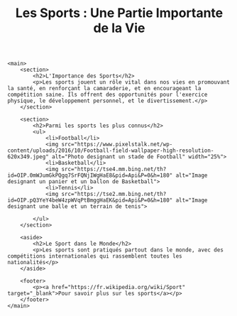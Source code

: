 <!DOCTYPE html>
<html lang="en">
<head>
    <meta charset="UTF-8">
    <meta name="viewport" content="width=device-width, initial-scale=1.0">
    <title>Document</title>
</head>
<body>
    <title >L'Importance des Sports</title>
</head>
<body>
    <header>
        <h1>Les Sports : Une Partie Importante de la Vie</h1>
    </header>
     
    <main>
        <section>
            <h2>L'Importance des Sports</h2>
            <p>Les sports jouent un rôle vital dans nos vies en promouvant la santé, en renforçant la camaraderie, et en encourageant la compétition saine. Ils offrent des opportunités pour l'exercice physique, le développement personnel, et le divertissement.</p>
        </section>
        
        <section>
            <h2>Parmi les sports les plus connus</h2>
            <ul>
                <li>Football</li>
                <img src="https://www.pixelstalk.net/wp-content/uploads/2016/10/Football-field-wallpaper-high-resolution-620x349.jpeg" alt="Photo designant un stade de Football" width="25%">
                <li>Basketball</li>
                <img src="https://tse4.mm.bing.net/th?id=OIP.0mWJumGkPQgq7SrFQNjIWgHaE8&pid=Api&P=0&h=180" alt="Image designant un panier et un ballon de Basketball">
                <li>Tennis</li>
                <img src="https://tse2.mm.bing.net/th?id=OIP.pQ3YeY4beW4zpWVqPtBmggHaEK&pid=Api&P=0&h=180" alt="Image designant une balle et un terrain de tenis">
                
            </ul>
        </section>
        
        <aside>
            <h2>Le Sport dans le Monde</h2>
            <p>Les sports sont pratiqués partout dans le monde, avec des compétitions internationales qui rassemblent toutes les nationalités</p>
        </aside>
        
        <footer>
            <p><a href="https://fr.wikipedia.org/wiki/Sport" target="_blank">Pour savoir plus sur les sports</a></p>
        </footer>
    </main>
</body>
</html>
